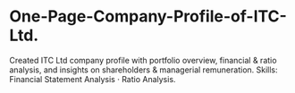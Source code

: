 # One-Page-Company-Profile-of-ITC-Ltd.
Created ITC Ltd company profile with portfolio overview, financial &amp; ratio analysis, and insights on shareholders &amp; managerial remuneration. Skills: Financial Statement Analysis · Ratio Analysis.
